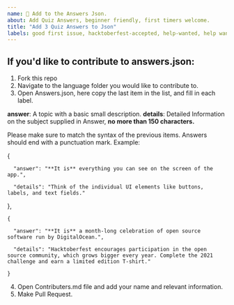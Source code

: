 ```yaml
---
name: 🚀 Add to the Answers Json. 
about: Add Quiz Answers, beginner friendly, first timers welcome. 
title: "Add 3 Quiz Answers to Json"
labels: good first issue, hacktoberfest-accepted, help-wanted, help wanted
---
```

## If you'd like to contribute to **answers.json**:
1. Fork this repo
2. Navigate to the language folder you would like to contribute to. 
3. Open Answers.json, here copy the last item in the list, and fill in each label. 
	 
 **answer**: A topic with a basic small description. 
 **details**: Detailed Information on the subject supplied in Answer, **no more than 150 characters.**
	
Please make sure to match the syntax of the previous items. Answers should end with a punctuation mark.
Example: 

   {
   
      "answer": "**It is** everything you can see on the screen of the app.",
      
      "details": "Think of the individual UI elements like buttons, labels, and text fields."
      
   }, 
    
    {
    
      "answer": "**It is** a month-long celebration of open source software run by DigitalOcean.",
      
      "details": "Hacktoberfest encourages participation in the open source community, which grows bigger every year. Complete the 2021 challenge and earn a limited edition T-shirt."
      
    }

4. Open Contributers.md file and add your name and relevant information.
5. Make Pull Request.
